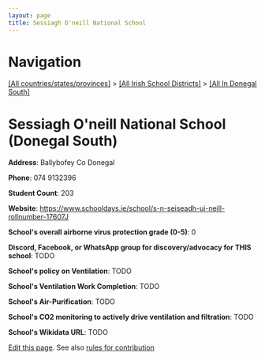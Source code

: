 ```yaml
---
layout: page
title: Sessiagh O'neill National School
---
```

# Navigation

[[All countries/states/provinces]](../../..) > [[All Irish School Districts]](../..) > [[All In Donegal South]](..)

# Sessiagh O'neill National School (Donegal South)

**Address**: Ballybofey Co Donegal

**Phone**: 074 9132396

**Student Count**: 203

**Website**: <https://www.schooldays.ie/school/s-n-seiseadh-ui-neill-rollnumber-17607J>

**School's overall airborne virus protection grade (0-5)**: 0

**Discord, Facebook, or WhatsApp group for discovery/advocacy for THIS school**: TODO

**School's policy on Ventilation**: TODO

**School's Ventilation Work Completion**: TODO

**School's Air-Purification**: TODO

**School's CO2 monitoring to actively drive ventilation and filtration**: TODO

**School's Wikidata URL**: TODO


[Edit this page](https://github.com/ventilate-schools/Ireland/edit/main/./Donegal_South/Sessiagh_O'neill_National_School.md). See also [rules for contribution](../../../contribution-rules/)